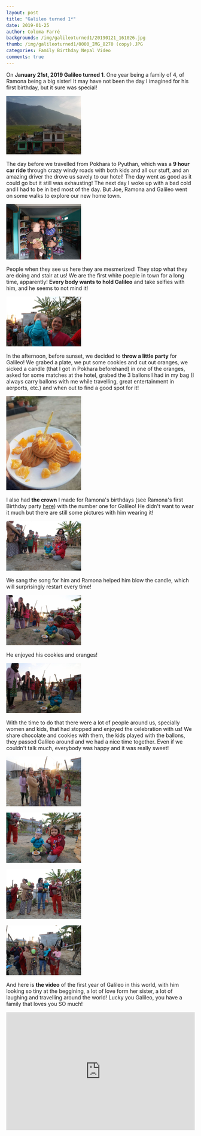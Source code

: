 ```yaml
---
layout: post
title: "Galileo turned 1*"
date: 2019-01-25
author: Coloma Farré
backgrounds: /img/galileoturned1/20190121_161026.jpg
thumb: /img/galileoturned1/0000_IMG_8270 (copy).JPG
categories: Family Birthday Nepal Video
comments: true
---
```


On **January 21st, 2019 Galileo turned 1**. One year being a family of 4, of Ramona being a big sister! It may have not been the day I imagined for his first birthday, but it sure was special! 

<a href="/img/galileoturned1/20190121_161026.jpg"> <img border="0" src= "/img/galileoturned1/20190121_161026.jpg" width="200"></a>

The day before we travelled from Pokhara to Pyuthan, which was a **9 hour car ride** through crazy windy roads with both kids and all our stuff, and an amazing driver the drove us savely to our hotel! The day went as good as it could go but it still was exhausting! The next day I woke up with a bad cold and I had to be in bed most of the day. But Joe, Ramona and Galileo went on some walks to explore our new home town.

<a href="/img/galileoturned1/0000_IMG_8258.JPG"> <img border="0" src= "/img/galileoturned1/0000_IMG_8258.JPG" width="200"></a>

People when they see us here they are mesmerized! They stop what they are doing and stair at us! We are the first white poeple in town for a long time, apparently! **Every body wants to hold Galileo** and take selfies with him, and he seems to not mind it!

<a href="/img/galileoturned1/0000_IMG_8328.JPG"> <img border="0" src= "/img/galileoturned1/0000_IMG_8328.JPG" width="200"></a>

In the afternoon, before sunset, we decided to **throw a little party** for Galileo! We grabed a plate, we put some cookies and cut out oranges, we sicked a candle (that I got in Pokhara beforehand) in one of the oranges, asked for some matches at the hotel, grabed the 3 ballons I had in my bag (I always carry ballons with me while travelling, great entertainment in aerports, etc.) and when out to find a good spot for it!

<a href="/img/galileoturned1/0000_20190121_165930.JPG"> <img border="0" src= "/img/galileoturned1/0000_20190121_165930.JPG" width="200"></a>

I also had **the crown** I made for Ramona's birthdays (see Ramona's first Birthday party <a href="http://familyonthego.life/ramona-turns-1/" target="_blank">here</a>) with the number one for Galileo! He didn't want to wear it much but there are still some pictures with him wearing it!

<a href="/img/galileoturned1/0000_IMG_8268.JPG"> <img border="0" src= "/img/galileoturned1/0000_IMG_8268.JPG" width="200"></a>

We sang the song for him and Ramona helped him blow the candle, which will surprisingly restart every time! 

<a href="/img/galileoturned1/0000_IMG_8297.JPG"> <img border="0" src= "/img/galileoturned1/0000_IMG_8297.JPG" width="200"></a>

He enjoyed his cookies and oranges!

<a href="/img/galileoturned1/0000_IMG_8286.JPG"> <img border="0" src= "/img/galileoturned1/0000_IMG_8286.JPG" width="200"></a>

With the time to do that there were a lot of people around us, specially women and kids, that had stopped and enjoyed the celebration with us! We share chocolate and cookies with them, the kids played with the ballons, they passed Galileo around and we had a nice time together. Even if we couldn't talk much, everybody was happy and it was really sweet!

<a href="/img/galileoturned1/0000_IMG_8278.JPG"> <img border="0" src= "/img/galileoturned1/0000_IMG_8278.JPG" width="200"></a>

<a href="/img/galileoturned1/0000_IMG_8270.JPG"> <img border="0" src= "/img/galileoturned1/0000_IMG_8270.JPG" width="200"></a>

<a href="/img/galileoturned1/0000_IMG_8321.JPG"> <img border="0" src= "/img/galileoturned1/0000_IMG_8321.JPG" width="200"></a>

<a href="/img/galileoturned1/0000_IMG_8302.JPG"> <img border="0" src= "/img/galileoturned1/0000_IMG_8302.JPG" width="200"></a>

And here is **the video** of the first year of Galileo in this world, with him looking so tiny at the beggining, a lot of love form her sister, a lot of laughing and travelling around the world! Lucky you Galileo, you have a family that loves you SO much!	

<iframe width="100%" height="315" src="https://www.youtube.com/embed/Ltl6yHxpQ88" frameborder="0" allow="accelerometer; autoplay; encrypted-media; gyroscope; picture-in-picture" allowfullscreen></iframe>